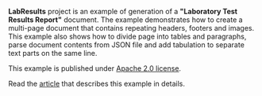 ﻿**LabResults** project is an example of generation of a **"Laboratory Test Results Report"** document. The example demonstrates how to create a multi-page document that contains repeating headers, footers and images. This example also shows how to divide page into tables and paragraphs, parse document contents from JSON file and add tabulation to separate text parts on the same line.

This example is published under [Apache 2.0 license](https://www.apache.org/licenses/LICENSE-2.0).

Read the [article](LabResults%20article.md) that describes this example in details.